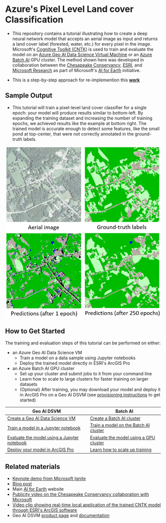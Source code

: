 # Azure's Pixel Level Land cover Classification

- This repository contains a tutorial illustrating how to create a deep neural network model that accepts an aerial image as input and returns a land cover label (forested, water, etc.) for every pixel in the image. Microsoft's [Cognitive Toolkit (CNTK)](https://www.microsoft.com/en-us/cognitive-toolkit/) is used to train and evaluate the model on an [Azure Geo AI Data Science Virtual Machine](http://aka.ms/dsvm/GeoAI) or an [Azure Batch AI](https://docs.microsoft.com/azure/batch-ai/) GPU cluster. The method shown here was developed in collaboration between the [Chesapeake Conservancy](http://chesapeakeconservancy.org/), [ESRI](https://www.esri.com), and [Microsoft Research](https://www.microsoft.com/research/) as part of Microsoft's [AI for Earth](https://www.microsoft.com/en-us/aiforearth) initiative.

- This is a step-by-step approach for re-implemention this [**work**](https://github.com/Azure/pixel_level_land_classification)

## Sample Output

- This tutorial will train a pixel-level land cover classifier for a single epoch: your model will produce results similar to bottom-left. By expanding the training dataset and increasing the number of training epochs, we achieved results like the example at bottom right. The trained model is accurate enough to detect some features, like the small pond at top-center, that were not correctly annotated in the ground-truth labels.

<img src="./outputs/comparison_fullsize.PNG"/>

## How to Get Started

The training and evaluation steps of this tutorial can be performed on either:
- an Azure Geo AI Data Science VM
    - Train a model on a data sample using Jupyter notebooks
    - Deploy the trained model directly in ESRI's ArcGIS Pro
- an Azure Batch AI GPU cluster
    - Set up your cluster and submit jobs to it from your command line
    - Learn how to scale to large clusters for faster training on larger datasets
    - (Optional) After training, you may download your model and deploy it in ArcGIS Pro on a Geo AI DSVM (see [provisioning instructions](./geoaidsvm/setup.md) to get started)

| Geo AI DSVM | Batch AI |
|-------------|----------|
| [Create a Geo AI Data Science VM](./geoaidsvm/setup.md) | [Create a Batch AI cluster](./batchai/setup.md) |
| [Train a model in a Jupyter notebook](./geoaidsvm/02_Train_a_land_classification_model_from_scratch.ipynb) | [Train a model on the Batch AI cluster](./batchai/train.md) |
| [Evaluate the model using a Jupyter notebook](./geoaidsvm/03_Apply_trained_model_to_new_data.ipynb) | [Evaluate the model using a GPU cluster](./batchai/evaluate.md) |
| [Deploy your model in ArcGIS Pro](./geoaidsvm/04_Apply_trained_model_in_ArcGIS_Pro.ipynb) | [Learn how to scale up training](./batchai/scaling.md) |


## Related materials

- [Keynote demo from Microsoft Ignite](https://www.youtube.com/watch?time_continue=1&v=MUqo-lsAKgQ#t=23m46s)
- [Blog post](https://blogs.technet.microsoft.com/machinelearning/2018/03/12/pixel-level-land-cover-classification-using-the-geo-ai-data-science-virtual-machine-and-batch-ai/)
- Main [AI for Earth](https://www.microsoft.com/en-us/aiforearth) website
- [Publicity video on the Chesapeake Conservancy collaboration with Microsoft](http://chesapeakeconservancy.org/2017/07/10/microsoft-video-features-chesapeake-conservancy/)
- [Video clip showing real-time local application of the trained CNTK model through ESRI's ArcGIS software](https://www.youtube.com/watch?v=_iq-_K1OsMA)
- Geo AI DSVM [product page](http://aka.ms/dsvm/GeoAI) and [documentation](http://aka.ms/dsvm/GeoAI/docs)

